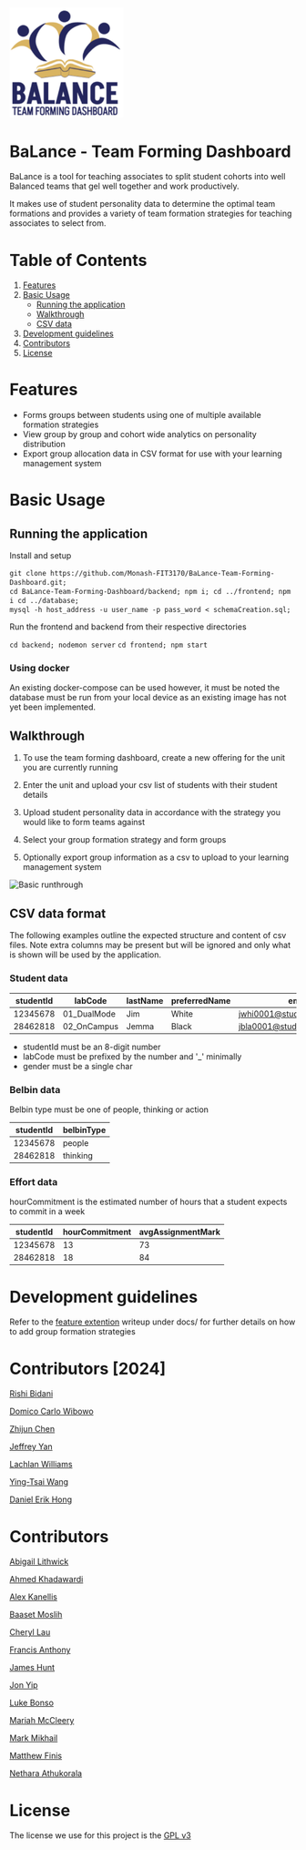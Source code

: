 <img src="/docs/images/balance-logo.png" width="200"/>

# BaLance - Team Forming Dashboard

BaLance is a tool for teaching associates to split student cohorts into well Balanced teams that gel well together
and work productively.

It makes use of student personality data to determine the optimal team formations and provides a variety of team
formation strategies for teaching associates to select from.

# Table of Contents

1. [Features](#features)
2. [Basic Usage](#basic-usage)
   - [Running the application](#running-the-application)
   - [Walkthrough](#walkthrough)
   - [CSV data](#csv-data-format)
3. [Development guidelines](#development-guidelines)
4. [Contributors](#contributors)
5. [License](#license)

# Features

- Forms groups between students using one of multiple available formation strategies
- View group by group and cohort wide analytics on personality distribution
- Export group allocation data in CSV format for use with your learning management system

# Basic Usage

## Running the application

Install and setup

```shell
git clone https://github.com/Monash-FIT3170/BaLance-Team-Forming-Dashboard.git;
cd BaLance-Team-Forming-Dashboard/backend; npm i; cd ../frontend; npm i cd ../database;
mysql -h host_address -u user_name -p pass_word < schemaCreation.sql;
```

Run the frontend and backend from their respective directories

`cd backend; nodemon server`
`cd frontend; npm start`

### Using docker

An existing docker-compose can be used however, it must be noted the database must be
run from your local device as an existing image has not yet been implemented.

## Walkthrough

1. To use the team forming dashboard, create a new offering for the unit you are currently running

2. Enter the unit and upload your csv list of students with their student details

3. Upload student personality data in accordance with the strategy you would like to form teams
   against

4. Select your group formation strategy and form groups

5. Optionally export group information as a csv to upload to your learning management system

![Basic runthrough](docs/videos/basic-runthrough.gif)

## CSV data format

The following examples outline the expected structure and content of csv files. Note extra columns may be present
but will be ignored and only what is shown will be used by the application.

### Student data

| studentId | labCode     | lastName | preferredName | email                       | wam | gender |
| --------- | ----------- | -------- | ------------- | --------------------------- | --- | ------ |
| 12345678  | 01_DualMode | Jim      | White         | jwhi0001@student.monash.edu | 93  | M      |
| 28462818  | 02_OnCampus | Jemma    | Black         | jbla0001@student.monash.edu | 93  | F      |

- studentId must be an 8-digit number
- labCode must be prefixed by the number and '\_' minimally
- gender must be a single char

### Belbin data

Belbin type must be one of people, thinking or action

| studentId | belbinType |
| --------- | ---------- |
| 12345678  | people     |
| 28462818  | thinking   |

### Effort data

hourCommitment is the estimated number of hours that a student expects to commit in a week

| studentId | hourCommitment | avgAssignmentMark |
| --------- | -------------- | ----------------- |
| 12345678  | 13             | 73                |
| 28462818  | 18             | 84                |

# Development guidelines

Refer to the [feature extention](/docs/contributorsGuide/DEVELOPMENT.md) writeup under docs/ for further details on how to add group formation strategies

# Contributors [2024]

[Rishi Bidani](https://github.com/Rishi-Bidani)

[Domico Carlo Wibowo](https://github.com/SetPizzaOnBroil30min)

[Zhijun Chen](https://github.com/ZCStephen)

[Jeffrey Yan](hhttps://github.com/jeffreyyan4)

[Lachlan Williams](https://github.com/LachlanWilliams)

[Ying-Tsai Wang](https://github.com/ying-tsai-wang)

[Daniel Erik Hong](https://github.com/dhon0010)

# Contributors

[Abigail Lithwick](https://github.com/abigail-rose)

[Ahmed Khadawardi](https://github.com/ahes0001)

[Alex Kanellis](https://github.com/akanel15)

[Baaset Moslih](https://github.com/AbBaSaMo)

[Cheryl Lau](https://github.com/clau-0016)

[Francis Anthony](https://github.com/francisanthony17)

[James Hunt](https://github.com/jhun0012)

[Jon Yip](https://github.com/jon65)

[Luke Bonso](https://github.com/lbon0008)

[Mariah McCleery](https://github.com/MariahMcCleery)

[Mark Mikhail](https://github.com/Mark-Mikhail)

[Matthew Finis](https://github.com/mfin0008)

[Nethara Athukorala](https://github.com/nath0002)

# License

The license we use for this project is the [GPL v3](https://www.gnu.org/licenses/quick-guide-gplv3.html)

